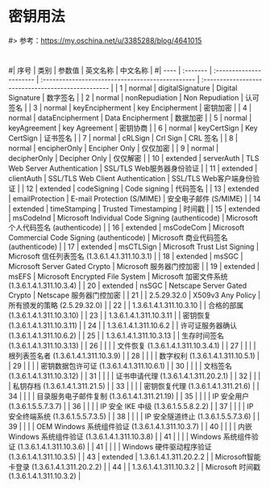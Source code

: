 # 密钥用法
#> 参考：https://my.oschina.net/u/3385288/blog/4641015
#
#| 序号 | 类别     | 参数值                  | 英文名称                                         | 中文名称                                           |
#| ---- | :------- | :---------------------- | :----------------------------------------------- | :------------------------------------------------- |
| 1    | normal   | digitalSignature        | Digital Signature                                | 数字签名                                           |
| 2    | normal   | nonRepudiation          | Non Repudiation                                  | 认可签名                                           |
| 3    | normal   | keyEncipherment         | key Encipherment                                 | 密钥加密                                           |
| 4    | normal   | dataEncipherment        | Data Encipherment                                | 数据加密                                           |
| 5    | normal   | keyAgreement            | key Agreement                                    | 密钥协商                                           |
| 6    | normal   | keyCertSign             | Key CertSign                                     | 证书签名                                           |
| 7    | normal   | cRLSign                 | Crl Sign                                         | CRL 签名                                           |
| 8    | normal   | encipherOnly            | Encipher Only                                    | 仅仅加密                                           |
| 9    | normal   | decipherOnly            | Decipher Only                                    | 仅仅解密                                           |
| 10   | extended | serverAuth              | TLS Web Server Authentication                    | SSL/TLS Web服务器身份验证                          |
| 11   | extended | clientAuth              | SSL/TLS Web Client Authentication                | SSL/TLS Web客户端身份验证                          |
| 12   | extended | codeSigning             | Code signing                                     | 代码签名                                           |
| 13   | extended | emailProtection         | E-mail Protection (S/MIME)                       | 安全电子邮件 (S/MIME)                              |
| 14   | extended | timeStamping            | Trusted Timestamping                             | 时间戳                                             |
| 15   | extended | msCodeInd               | Microsoft Individual Code Signing (authenticode) | Microsoft 个人代码签名 (authenticode)              |
| 16   | extended | msCodeCom               | Microsoft Commercial Code Signing (authenticode) | Microsoft 商业代码签名 (authenticode)              |
| 17   | extended | msCTLSign               | Microsoft Trust List Signing                     | Microsoft 信任列表签名 (1.3.6.1.4.1.311.10.3.1)    |
| 18   | extended | msSGC                   | Microsoft Server Gated Crypto                    | Microsoft 服务器门控加密                           |
| 19   | extended | msEFS                   | Microsoft Encrypted File System                  | Microsoft 加密文件系统 (1.3.6.1.4.1.311.10.3.4)    |
| 20   | extended | nsSGC                   | Netscape Server Gated Crypto                     | Netscape 服务器门控加密                            |
| 21   |          | 2.5.29.32.0             | X509v3 Any Policy                                | 所有颁发的策略 (2.5.29.32.0)                       |
| 22   |          | 1.3.6.1.4.1.311.10.3.10 |                                                  | 合格的部属 (1.3.6.1.4.1.311.10.3.10)               |
| 23   |          | 1.3.6.1.4.1.311.10.3.11 |                                                  | 密钥恢复 (1.3.6.1.4.1.311.10.3.11)                 |
| 24   |          | 1.3.6.1.4.1.311.10.6.2  |                                                  | 许可证服务器确认 (1.3.6.1.4.1.311.10.6.2)          |
| 25   |          | 1.3.6.1.4.1.311.10.3.13 |                                                  | 生存时间签名 (1.3.6.1.4.1.311.10.3.13)             |
| 26   |          |                         |                                                  | 文件恢复 (1.3.6.1.4.1.311.10.3.4.1)                |
| 27   |          |                         |                                                  | 根列表签名者 (1.3.6.1.4.1.311.10.3.9)              |
| 28   |          |                         |                                                  | 数字权利 (1.3.6.1.4.1.311.10.5.1)                  |
| 29   |          |                         |                                                  | 密钥数据包许可证 (1.3.6.1.4.1.311.10.6.1)          |
| 30   |          |                         |                                                  | 文档签名 (1.3.6.1.4.1.311.10.3.12)                 |
| 31   |          |                         |                                                  | 证书申请代理 (1.3.6.1.4.1.311.20.2.1)              |
| 32   |          |                         |                                                  | 私钥存档 (1.3.6.1.4.1.311.21.5)                    |
| 33   |          |                         |                                                  | 密钥恢复代理 (1.3.6.1.4.1.311.21.6)                |
| 34   |          |                         |                                                  | 目录服务电子邮件复制 (1.3.6.1.4.1.311.21.19)       |
| 35   |          |                         |                                                  | IP 安全用户 (1.3.6.1.5.5.7.3.7)                    |
| 36   |          |                         |                                                  | IP 安全 IKE 中级 (1.3.6.1.5.5.8.2.2)               |
| 37   |          |                         |                                                  | IP 安全终端系统 (1.3.6.1.5.5.7.3.5)                |
| 38   |          |                         |                                                  | IP 安全隧道终止 (1.3.6.1.5.5.7.3.6)                |
| 39   |          |                         |                                                  | OEM Windows 系统组件验证 (1.3.6.1.4.1.311.10.3.7)  |
| 40   |          |                         |                                                  | 内嵌 Windows 系统组件验证 (1.3.6.1.4.1.311.10.3.8) |
| 41   |          |                         |                                                  | Windows 系统组件验证 (1.3.6.1.4.1.311.10.3.6)      |
| 41   |          |                         |                                                  | Windows 硬件驱动程序验证 (1.3.6.1.4.1.311.10.3.5)  |
| 43   | extended | 1.3.6.1.4.1.311.20.2.2  |                                                  | Microsoft智能卡登录 (1.3.6.1.4.1.311.20.2.2)       |
| 44   |          | 1.3.6.1.4.1.311.10.3.2  |                                                  | Microsoft 时间戳 (1.3.6.1.4.1.311.10.3.2)          |

